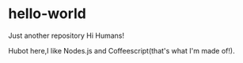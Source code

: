 # hello-world
Just another repository
Hi Humans!

Hubot here,I like Nodes.js and Coffeescript(that's what I'm made of!).
